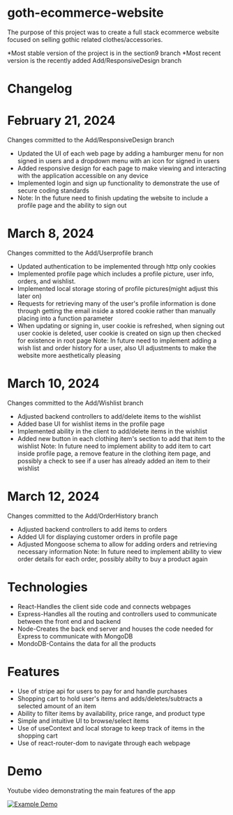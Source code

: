 # goth-ecommerce-website

The purpose of this project was to create a full stack ecommerce website focused on selling gothic related clothes/accessories.

*Most stable version of the project is in the section9 branch
*Most recent version is the recently added Add/ResponsiveDesign branch

# Changelog
# February 21, 2024
Changes committed to the Add/ResponsiveDesign branch
* Updated the UI of each web page by adding a hamburger menu for non signed in users and a dropdown menu with an icon for signed in users
* Added responsive design for each page to make viewing and interacting with the application accessible on any device
* Implemented login and sign up functionality to demonstrate the use of secure coding standards
* Note: In the future need to finish updating the website to include a profile page and the ability to sign out
# March 8, 2024
Changes committed to the Add/Userprofile branch
* Updated authentication to be implemented through http only cookies
* Implemented profile page which includes a profile picture, user info, orders, and wishlist.
* Implemented local storage storing of profile pictures(might adjust this later on)
* Requests for retrieving many of the user's profile information is done through getting the email inside a stored cookie rather than manually placing into a function parameter
* When updating or signing in, user cookie is refreshed, when signing out user cookie is deleted, user cookie is created on sign up then checked for existence in root page
Note: In future need to implement adding a wish list and order history for a user, also UI adjustments to make the website more aesthetically pleasing
# March 10, 2024
Changes committed to the Add/Wishlist branch
* Adjusted backend controllers to add/delete items to the wishlist
* Added base UI for wishlist items in the profile page
* Implemented ability in the client to add/delete items in the wishlist
* Added new button in each clothing item's section to add that item to the wishlist
Note: In future need to implement ability to add item to cart inside profile page, a remove feature in the clothing item page, and possibly a check to see if a user has already added an item to their wishlist
# March 12, 2024
Changes committed to the Add/OrderHistory branch
* Adjusted backend controllers to add items to orders
* Added UI for displaying customer orders in profile page
* Adjusted Mongoose schema to allow for adding orders and retrieving necessary information
Note: In future need to implement ability to view order details for each order, possibly abilty to buy a product again
# Technologies
* React-Handles the client side code and connects webpages
* Express-Handles all the routing and controllers used to communicate between the front end and backend
* Node-Creates the back end server and houses the code needed for Express to communicate with MongoDB
* MondoDB-Contains the data for all the products

# Features
* Use of stripe api for users to pay for and handle purchases
* Shopping cart to hold user's items and adds/deletes/subtracts a selected amount of an item
* Ability to filter items by availability, price range, and product type
* Simple and intuitive UI to browse/select items
* Use of useContext and local storage to keep track of items in the shopping cart
* Use of react-router-dom to navigate through each webpage

# Demo
Youtube video demonstrating the main features of the app

[![Example Demo](https://img.youtube.com/vi/g4nGnEijp70/0.jpg)](https://www.youtube.com/watch?v=g4nGnEijp70)
